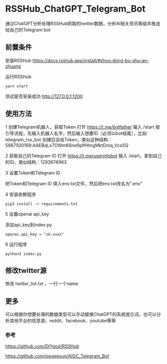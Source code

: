 # RSSHub_ChatGPT_Telegram_Bot

通过ChatGPT分析处理RSSHub抓取的twitter数据，分析AI相关资讯等级并推送给自己的Telegram bot

## 前置条件
安装RSSHub
https://docs.rsshub.app/install/#shou-dong-bu-shu-an-zhuang

运行RSSHub
```
yarn start
```

测试是否安装成功
http://127.0.0.1:1200

## 使用方法
1 创建Telegram机器人，获取Token
打开 https://t.me/botfather 输入 /start
按引导流程，先输入机器人名字，然后输入想要ID（必须以bot结尾），比如telegram_rss_bot
创建后会给Token，类似这种结构：5987500169:AAEBqLx7OWmK6ne9pIfHhrgMktDmq_VcsSQ

2 获取自己的Telegram ID
打开 https://t.me/userinfobot 输入 \/start，拿到自己的ID，类似结构：1293676963


3 设置Token和Telegram ID

把Token和Telegram ID 填入env.txt文件，然后把env.txt改名为".env"

4 安装依赖程序
```
pip3 install -r requirements.txt
```
5 设置openai api_key

添加api_key到index.py
```
openai.api_key = "sk-xxxx" 
```

6 运行程序
```
python3 index.py
```

## 修改twitter源
修改 twitter_list.txt ，一行一个name

## 更多
可以根据你想要处理的数据类型可以手动替换ChatGPT的系统提示词，也可以分析其他平台的信息源，reddit、facebook、youtube等等

### 参考
https://github.com/DIYgod/RSSHub

https://github.com/joeseesun/AIGC_Telegram_Bot





